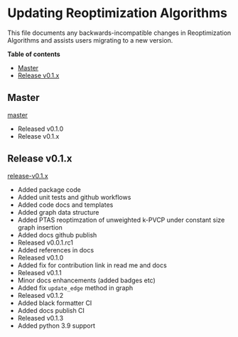 # Updating Reoptimization Algorithms

This file documents any backwards-incompatible changes in Reoptimization Algorithms and
assists users migrating to a new version.

**Table of contents**

- [Master](#master)
- [Release v0.1.x](#release-v0.1.x)

## Master
[master](https://github.com/mek97/reoptimization-algorithms/tree/master)
- Released v0.1.0
- Release v0.1.x

## Release v0.1.x
[release-v0.1.x](https://github.com/mek97/reoptimization-algorithms/tree/release-v0)
- Added package code
- Added unit tests and github workflows
- Added code docs and templates
- Added graph data structure
- Added PTAS reoptimzation of unweighted k-PVCP under constant size graph insertion
- Added docs github publish
- Released v0.0.1.rc1
- Added references in docs
- Released v0.1.0
- Added fix for contribution link in read me and docs
- Released v0.1.1
- Minor docs enhancements (added badges etc)
- Added fix `update_edge` method in graph
- Released v0.1.2
- Added black formatter CI
- Added docs publish CI
- Released v0.1.3
- Added python 3.9 support
